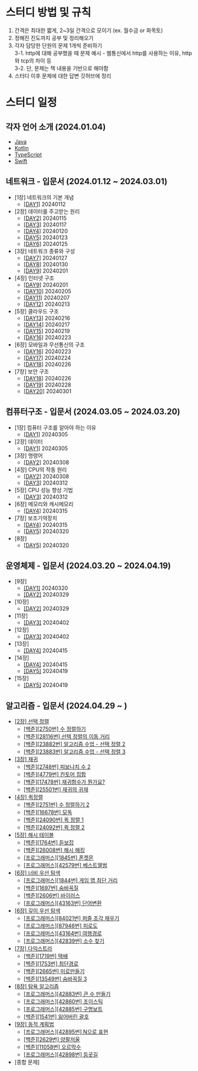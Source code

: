 # 스터디 방법 및 규칙

1. 간격은 최대한 짧게, 2~3일 간격으로 모이기 (ex. 월수금 or 화목토)
2. 정해진 진도까지 공부 및 정리해오기
3. 각자 담당한 단원의 문제 1개씩 준비하기</br>
    3-1. http에 대해 공부했을 때 문제 예시 - 웹통신에서 http를 사용하는 이유, http 와 tcp의 차이 등    
    3-2. 단, 문제는 책 내용을 기반으로 해야함
5. 스터디 이후 문제에 대한 답변 깃허브에 정리

# 스터디 일정

## 각자 언어 소개 (2024.01.04)

- [Java](./언어소개/자바를쓰는이유/why_use_java.md)
- [Kotlin](https://github.com/PCYSB/TIL-PCYSB/blob/master/%EC%BD%94%ED%8B%80%EB%A6%B0%EC%97%90%EB%8C%80%ED%95%B4%EC%84%9C/%EC%BD%94%ED%8B%80%EB%A6%B0%20%EC%9D%B4%EB%9E%80.md)
- [TypeScript](https://github.com/team-imad-study/study-question/blob/main/%EC%96%B8%EC%96%B4%EC%86%8C%EA%B0%9C/TypeScript%EB%A5%BC%EC%95%8C%EB%A0%A4%EC%A3%BC%EA%B2%9F%EB%8B%A4/TypeScript%EC%97%90%20%EB%8C%80%ED%95%B4%EC%84%9C/24.01.04_TypeScript%EC%97%90%20%EB%8C%80%ED%95%B4%EC%84%9C.pdf)
- [Swift](https://github.com/QuaRang1225/TIL-quarang/wiki/Swift%EC%97%90-%EB%8C%80%ED%95%98%EC%97%AC)

## 네트워크 - 입문서 (2024.01.12 ~ 2024.03.01)

- [1장] 네트워크의 기본 개념
  - [[DAY1]](./Network/그림으로_이해하는_네트워크_구조와_기술/Chapter01_네트워크_기본_개념.md#day1) 20240112
- [2장] 데이터를 주고받는 원리
  - [[DAY2]](./Network/그림으로_이해하는_네트워크_구조와_기술/Chapter02_데이터_주고받는_원리.md#day2) 20240115
  - [[DAY3]](./Network/그림으로_이해하는_네트워크_구조와_기술/Chapter02_데이터_주고받는_원리.md#day3) 20240117
  - [[DAY4]](./Network/그림으로_이해하는_네트워크_구조와_기술/Chapter02_데이터_주고받는_원리.md#day4) 20240120
  - [[DAY5]](./Network/그림으로_이해하는_네트워크_구조와_기술/Chapter02_데이터_주고받는_원리.md#day5) 20240123
  - [[DAY6]](./Network/그림으로_이해하는_네트워크_구조와_기술/Chapter02_데이터_주고받는_원리.md#day6) 20240125
- [3장] 네트워크 종류와 구성
  - [[DAY7]](./Network/그림으로_이해하는_네트워크_구조와_기술/Chapter03_네트워크_종류와_구성.md#day7) 20240127
  - [[DAY8]](./Network/그림으로_이해하는_네트워크_구조와_기술/Chapter03_네트워크_종류와_구성.md#day8) 20240130
  - [[DAY9]](./Network/그림으로_이해하는_네트워크_구조와_기술/Chapter03_네트워크_종류와_구성.md#day9) 20240201
- [4장] 인터넷 구조
  - [[DAY9]](./Network/그림으로_이해하는_네트워크_구조와_기술/Chapter04_인터넷_구조.md#day9) 20240201
  - [[DAY10]](./Network/그림으로_이해하는_네트워크_구조와_기술/Chapter04_인터넷_구조.md#day10) 20240205
  - [[DAY11]](./Network/그림으로_이해하는_네트워크_구조와_기술/Chapter04_인터넷_구조.md#day11) 20240207
  - [[DAY12]](./Network/그림으로_이해하는_네트워크_구조와_기술/Chapter04_인터넷_구조.md#day12) 20240213
- [5장] 클라우드 구조
  - [[DAY13]](./Network/그림으로_이해하는_네트워크_구조와_기술/Chapter05_클라우드_구조.md#day13) 20240216
  - [[DAY14]](./Network/그림으로_이해하는_네트워크_구조와_기술/Chapter05_클라우드_구조.md#day14) 20240217
  - [[DAY15]](./Network/그림으로_이해하는_네트워크_구조와_기술/Chapter05_클라우드_구조.md#day15) 20240219
  - [[DAY16]](./Network/그림으로_이해하는_네트워크_구조와_기술/Chapter05_클라우드_구조.md#day16) 20240223
- [6장] 모바일과 무선통신의 구조 
  - [[DAY16]](./Network/그림으로_이해하는_네트워크_구조와_기술/Chaptor06_모바일과_무선통신의_구조.md#day16) 20240223
  - [[DAY17]](./Network/그림으로_이해하는_네트워크_구조와_기술/Chaptor06_모바일과_무선통신의_구조.md#day17) 20240224
  - [[DAY18]](./Network/그림으로_이해하는_네트워크_구조와_기술/Chaptor06_모바일과_무선통신의_구조.md#day18) 20240226
- [7장] 보안 구조
  - [[DAY18]](./Network/그림으로_이해하는_네트워크_구조와_기술/Chaptor07_보안_구조.md#day18) 20240226
  - [[DAY19]](./Network/그림으로_이해하는_네트워크_구조와_기술/Chaptor07_보안_구조.md#day19) 20240228
  - [[DAY20]](./Network/그림으로_이해하는_네트워크_구조와_기술/Chaptor07_보안_구조.md#day20) 20240301


## 컴퓨터구조 - 입문서 (2024.03.05 ~ 2024.03.20)

- [1장] 컴퓨터 구조를 알아야 하는 이유
  - [[DAY1]](./ComputerArchitecture/혼자_공부하는_컴퓨터구조+운영체제/Chapter01_컴퓨터_구조를_알아야_하는_이유.md#DAY1) 20240305
- [2장] 데이터
  - [[DAY1]](./ComputerArchitecture/혼자_공부하는_컴퓨터구조+운영체제/Chapter02_데이터.md#DAY1) 20240305
- [3장] 명령어
  - [[DAY2]](./ComputerArchitecture/혼자_공부하는_컴퓨터구조+운영체제/Chapter03_명령어.md#DAY2) 20240308
- [4장] CPU의 작동 원리
  - [[DAY2]](./ComputerArchitecture/혼자_공부하는_컴퓨터구조+운영체제/Chapter04_CPU의_작동_원리.md#DAY2) 20240308
  - [[DAY3]](./ComputerArchitecture/혼자_공부하는_컴퓨터구조+운영체제/Chapter04_CPU의_작동_원리.md#DAY3) 20240312
- [5장] CPU 성능 향상 기법
  - [[DAY3]](./ComputerArchitecture/혼자_공부하는_컴퓨터구조+운영체제/Chapter05_CPU_성능_향상_기법.md#DAY3) 20240312
- [6장] 메모리와 캐시메모리
  - [[DAY4]](./ComputerArchitecture/혼자_공부하는_컴퓨터구조+운영체제/Chapter06_메모리와_캐시메모리.md#Day4) 20240315
- [7장] 보조기억장치
  - [[DAY4]](./ComputerArchitecture/혼자_공부하는_컴퓨터구조+운영체제/Chapter07_보조기억장치.md#Day4) 20240315
  - [[DAY5]](./ComputerArchitecture/혼자_공부하는_컴퓨터구조+운영체제/Chapter07_보조기억장치.md#Day5) 20240320
- [8장] 
  - [[DAY5]](./ComputerArchitecture/혼자_공부하는_컴퓨터구조+운영체제/Chapter08_입출력장치.md#Day5) 20240320


## 운영체제 - 입문서 (2024.03.20 ~ 2024.04.19)
- [9장] 
  - [[DAY1]](./OS/혼자_공부하는_컴퓨터구조+운영체제/Chapter09_운영체제_시작하기.md#Day1) 20240320
  - [[DAY2]](./OS/혼자_공부하는_컴퓨터구조+운영체제/Chapter09_운영체제_시작하기.md#Day2) 20240329
- [10장]
  - [[DAY2]](./OS/혼자_공부하는_컴퓨터구조+운영체제/Chapter10_프로세스와_스레드.md#Day2) 20240329
- [11장]
  - [[DAY3]](./OS/혼자_공부하는_컴퓨터구조+운영체제/Chapter11_CPU_스케쥴링.md#Day3) 20240402
- [12장]
  - [[DAY3]](./OS/혼자_공부하는_컴퓨터구조+운영체제/Chapter12_프로세스_동기화.md#Day3) 20240402
- [13장]
  - [[DAY4]](./OS/혼자_공부하는_컴퓨터구조+운영체제/Chapter13_교착상태.md#Day4) 20240415
- [14장]
  - [[DAY4]](./OS/혼자_공부하는_컴퓨터구조+운영체제/Chpater14_가상메모리.md#Day4) 20240415
  - [[DAY5]](./OS/혼자_공부하는_컴퓨터구조+운영체제/Chpater14_가상메모리.md#Day5) 20240419
- [15장]
  - [[DAY5]](./OS/혼자_공부하는_컴퓨터구조+운영체제/Chapter15_파일_시스템.md#Day5) 20240419

## 알고리즘 - 입문서 (2024.04.29 ~ )

- [[2장] 선택 정렬](./Algorithm/HelloCoding/Chapter02_선택정렬.md)
  - [[백준][2750번] 수 정렬하기](./Algorithm/HelloCoding/Chapter02_선택정렬.md#2750번-수-정렬하기)
  - [[백준][28116번] 선택 정렬의 이동 거리](./Algorithm/HelloCoding/Chapter02_선택정렬.md#28116번-선택-정렬의-이동-거리)
  - [[백준][23882번] 알고리즘 수업 - 선택 정렬 2](./Algorithm/HelloCoding/Chapter02_선택정렬.md#23882번-알고리즘-수업---선택-정렬-2)
  - [[백준][23883번] 알고리즘 수업 - 선택 정렬 3](./Algorithm/HelloCoding/Chapter02_선택정렬.md#23883번-알고리즘-수업---선택-정렬-3)
- [[3장] 재귀](./Algorithm/HelloCoding/Chapter03_재귀.md)
  - [[백준][2748번] 피보나치 수 2](./Algorithm/HelloCoding/Chapter03_재귀.md#2748번-피보나치-수-2)
  - [[백준][4779번] 칸토어 집합](./Algorithm/HelloCoding/Chapter03_재귀.md#4779번-칸토어-집합)
  - [[백준][17478번] 재귀함수가 뭔가요?](./Algorithm/HelloCoding/Chapter03_재귀.md#17478번-재귀함수가-뭔가요)
  - [[백준][25501번] 재귀의 귀재](./Algorithm/HelloCoding/Chapter03_재귀.md#25501번-재귀의-귀재)
- [[4장] 퀵정렬](./Algorithm/HelloCoding/Chapter03_재귀.md)
  - [[백준][2751번] 수 정렬하기 2](./Algorithm/HelloCoding/Chapter04_퀵정렬.md#2751-수-정렬하기-2)
  - [[백준][16678번] 모독](./Algorithm/HelloCoding/Chapter04_퀵정렬.md#16678-모독)
  - [[백준][24090번] 퀵 정렬 1](./Algorithm/HelloCoding/Chapter04_퀵정렬.md#24090-퀵-정렬-1)
  - [[백준][24092번] 퀵 정렬 2](./Algorithm/HelloCoding/Chapter04_퀵정렬.md#24092-퀵-정렬-3)
- [[5장] 해시 테이블](./Algorithm/HelloCoding/Chapter05_해시테이블.md)
  - [[백준][1764번] 듣보잡](./Algorithm/HelloCoding/Chapter05_해시테이블.md#1764번-듣보잡)
  - [[백준][26008번] 해시 해킹](./Algorithm/HelloCoding/Chapter05_해시테이블.md#26008번-해시-해킹)
  - [[프로그래머스][1845번] 폰켓몬](./Algorithm/HelloCoding/Chapter05_해시테이블.md#프로그래머스-폰켓몬)
  - [[프로그래머스][42579번] 베스트앨범](./Algorithm/HelloCoding/Chapter05_해시테이블.md#프로그래머스-베스트앨범)
- [[6장] 너비 우선 탐색](./Algorithm/HelloCoding/Chapter06_너비우선탐색.md)
  - [[프로그래머스][1844번] 게임 맵 최단 거리](./Algorithm/HelloCoding/Chapter06_너비우선탐색.md#1844번-게임-맵-최단거리)
  - [[백준][1697번] 숨바꼭질](./Algorithm/HelloCoding/Chapter06_너비우선탐색.md#1697번-숨바꼭질)
  - [[백준][2606번] 바이러스](./Algorithm/HelloCoding/Chapter06_너비우선탐색.md#2606번-바이러스)
  - [[프로그래머스][43163번] 단어변환](./Algorithm/HelloCoding/Chapter06_너비우선탐색.md#43163번-단어변환)
- [[6장] 깊이 우선 탐색](./Algorithm/HelloCoding/Chapter06_깊이우선탐색.md)
  - [[프로그래머스][84021번] 퍼즐 조각 채우기](./Algorithm/HelloCoding/Chapter06_깊이우선탐색.md#프로그래머스84021번-퍼즐-조각-채우기)
  - [[프로그래머스][87946번] 피로도](./Algorithm/HelloCoding/Chapter06_깊이우선탐색.md#프로그래머스87946번-피로도)
  - [[프로그래머스][43164번] 여행경로](./Algorithm/HelloCoding/Chapter06_깊이우선탐색.md#프로그래머스43164번-여행경로)
  - [[프로그래머스][42839번] 소수 찾기](./Algorithm/HelloCoding/Chapter06_깊이우선탐색.md#프로그래머스42839번-소수-찾기)
- [[7장] 다익스트라](./Algorithm/HelloCoding/Chapter07_다익스트라.md)
  - [[백준][1719번] 택배](./Algorithm/HelloCoding/Chapter07_다익스트라.md#백준1719번-택배)
  - [[백준][1753번] 최단경로](./Algorithm/HelloCoding/Chapter07_다익스트라.md#백준1753번-최단경로)
  - [[백준][2665번] 미로만들기](./Algorithm/HelloCoding/Chapter07_다익스트라.md#백준2665번-미로만들기)
  - [[백준][13549번] 숨바꼭질 3](./Algorithm/HelloCoding/Chapter07_다익스트라.md#백준13549번-숨바꼭질-3)
- [[8장] 탐욕 알고리즘](./Algorithm/HelloCoding/Chapter08_탐욕알고리즘.md)
  - [[프로그래머스][42883번] 큰 수 만들기](./Algorithm/HelloCoding/Chapter08_탐욕알고리즘.md#프로그래머스42883번-큰-수-만들기)
  - [[프로그래머스][42860번] 조이스틱](./Algorithm/HelloCoding/Chapter08_탐욕알고리즘.md#프로그래머스42860번-조이스틱)
  - [[프로그래머스][42885번] 구명보트](./Algorithm/HelloCoding/Chapter08_탐욕알고리즘.md#프로그래머스42885번-구명보트)
   - [[백준][1541번] 잃어버린 괄호](./Algorithm/HelloCoding/Chapter08_탐욕알고리즘.md#백준1541번-잃어버린-괄호)
- [[9장] 동적 계획법](./Algorithm/HelloCoding/Chapter09_동적계획법.md)
  - [[프로그래머스][42895번] N으로 표현](./Algorithm/HelloCoding/Chapter09_동적계획법.md#프로그래머스42895번-n으로-표현)
  - [[백준][2629번] 양팔저울](./Algorithm/HelloCoding/Chapter09_동적계획법.md#백준2629번-양팔저울)
  - [[백준][11058번] 오르막수](./Algorithm/HelloCoding/Chapter09_동적계획법.md#백준11057번-오르막수)
  - [[프로그래머스][42898번] 등굣길](./Algorithm/HelloCoding/Chapter09_동적계획법.md#프로그래머스42898번-등굣길)
- [종합 문제]